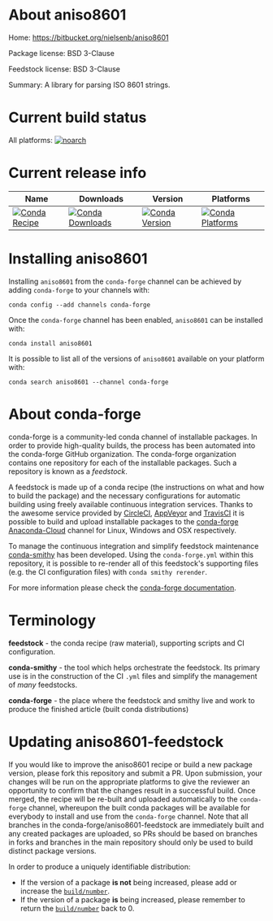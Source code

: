 About aniso8601
===============

Home: https://bitbucket.org/nielsenb/aniso8601

Package license: BSD 3-Clause

Feedstock license: BSD 3-Clause

Summary: A library for parsing ISO 8601 strings.



Current build status
====================

All platforms:
[![noarch](https://img.shields.io/circleci/project/github/conda-forge/aniso8601-feedstock/master.svg?label=noarch)](https://circleci.com/gh/conda-forge/aniso8601-feedstock)

Current release info
====================

| Name | Downloads | Version | Platforms |
| --- | --- | --- | --- |
| [![Conda Recipe](https://img.shields.io/badge/recipe-aniso8601-green.svg)](https://anaconda.org/conda-forge/aniso8601) | [![Conda Downloads](https://img.shields.io/conda/dn/conda-forge/aniso8601.svg)](https://anaconda.org/conda-forge/aniso8601) | [![Conda Version](https://img.shields.io/conda/vn/conda-forge/aniso8601.svg)](https://anaconda.org/conda-forge/aniso8601) | [![Conda Platforms](https://img.shields.io/conda/pn/conda-forge/aniso8601.svg)](https://anaconda.org/conda-forge/aniso8601) |

Installing aniso8601
====================

Installing `aniso8601` from the `conda-forge` channel can be achieved by adding `conda-forge` to your channels with:

```
conda config --add channels conda-forge
```

Once the `conda-forge` channel has been enabled, `aniso8601` can be installed with:

```
conda install aniso8601
```

It is possible to list all of the versions of `aniso8601` available on your platform with:

```
conda search aniso8601 --channel conda-forge
```


About conda-forge
=================

conda-forge is a community-led conda channel of installable packages.
In order to provide high-quality builds, the process has been automated into the
conda-forge GitHub organization. The conda-forge organization contains one repository
for each of the installable packages. Such a repository is known as a *feedstock*.

A feedstock is made up of a conda recipe (the instructions on what and how to build
the package) and the necessary configurations for automatic building using freely
available continuous integration services. Thanks to the awesome service provided by
[CircleCI](https://circleci.com/), [AppVeyor](https://www.appveyor.com/)
and [TravisCI](https://travis-ci.org/) it is possible to build and upload installable
packages to the [conda-forge](https://anaconda.org/conda-forge)
[Anaconda-Cloud](https://anaconda.org/) channel for Linux, Windows and OSX respectively.

To manage the continuous integration and simplify feedstock maintenance
[conda-smithy](https://github.com/conda-forge/conda-smithy) has been developed.
Using the ``conda-forge.yml`` within this repository, it is possible to re-render all of
this feedstock's supporting files (e.g. the CI configuration files) with ``conda smithy rerender``.

For more information please check the [conda-forge documentation](https://conda-forge.org/docs/).

Terminology
===========

**feedstock** - the conda recipe (raw material), supporting scripts and CI configuration.

**conda-smithy** - the tool which helps orchestrate the feedstock.
                   Its primary use is in the construction of the CI ``.yml`` files
                   and simplify the management of *many* feedstocks.

**conda-forge** - the place where the feedstock and smithy live and work to
                  produce the finished article (built conda distributions)


Updating aniso8601-feedstock
============================

If you would like to improve the aniso8601 recipe or build a new
package version, please fork this repository and submit a PR. Upon submission,
your changes will be run on the appropriate platforms to give the reviewer an
opportunity to confirm that the changes result in a successful build. Once
merged, the recipe will be re-built and uploaded automatically to the
`conda-forge` channel, whereupon the built conda packages will be available for
everybody to install and use from the `conda-forge` channel.
Note that all branches in the conda-forge/aniso8601-feedstock are
immediately built and any created packages are uploaded, so PRs should be based
on branches in forks and branches in the main repository should only be used to
build distinct package versions.

In order to produce a uniquely identifiable distribution:
 * If the version of a package **is not** being increased, please add or increase
   the [``build/number``](https://conda.io/docs/user-guide/tasks/build-packages/define-metadata.html#build-number-and-string).
 * If the version of a package **is** being increased, please remember to return
   the [``build/number``](https://conda.io/docs/user-guide/tasks/build-packages/define-metadata.html#build-number-and-string)
   back to 0.
